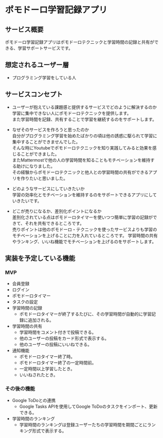 # ポモドーロ学習記録アプリ  

## サービス概要  
ポモドーロ学習記録アプリはポモドーロテクニックと学習時間の記録と共有ができる、学習サポートサービスです。　　

## 想定されるユーザー層　　
* プログラミング学習をしている人

## サービスコンセプト
* ユーザーが抱えている課題感と提供するサービスでどのように解決するのか  
学習に集中できない人にポモドーロテクニックを提供します。  
また学習時間を記録、共有することで学習を継続するのをサポートします。

* なぜそのサービスを作ろうと思ったのか  
自分がプログラミング学習を始めたばかりの頃は他の誘惑に駆られて学習に集中することができませんでした。  
そんな時にYoutubeでポモドーロテクニックを知り実践してみると効果を感じることができました。  
またMattermostで他の人の学習時間を知ることもモチベーションを維持する助けになりました。  
その経験からポモドーロテクニックと他人との学習時間の共有ができるアプリを作りたいと思いました。  
	
* どのようなサービスにしていきたいか  
学習の効率化とモチベーションを維持するのをサポートできるアプリにしていきたいです。

* どこが売りになるか、差別化ポイントになるか  
差別化されている点はポモドーロタイマーを使いつつ簡単に学習の記録ができて、それを共有できるところです。  
売りポイントは他のポモドーロ・テクニックを使ったサービスよりも学習のモチベーションを上げることに力を入れているところです。
学習時間の共有やランキング、いいね機能でモチベーションを上げるのをサポートします。

## 実装を予定している機能
### MVP
* 会員登録
* ログイン
* ポモドーロタイマー
* タスクの設定
* 学習時間の記録
    * ポモドーロタイマーが終了するたびに、その学習時間が自動的に学習記録に追加される。
* 学習時間の共有
    * 学習時間をコメント付きで投稿できる。
    * 他のユーザーの投稿をカード形式で表示する。
    * 他のユーザーの投稿にいいねできる。
* 通知機能
    * ポモドーロタイマー終了時。
    * ポモドーロタイマー終了の一定時間前。
    * 一定時間以上学習したとき。
    * いいねされたとき。
### その後の機能
* Google ToDoとの連携
    * Google Tasks APIを使用してGoogle ToDoのタスクをインポート、更新できる。
* 学習時間のランキング
    * 学習時間のランキングは登録ユーザーたちの学習時間を期間ごとにランキング形式で表示する。
